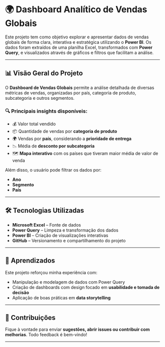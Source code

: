 # 🌍 Dashboard Analítico de Vendas Globais

Este projeto tem como objetivo explorar e apresentar dados de vendas globais de forma clara, interativa e estratégica utilizando o **Power BI**.
Os dados foram extraídos de uma planilha Excel, transformados com **Power Query**, e visualizados através de gráficos e filtros que facilitam a análise.

---

## 📊 Visão Geral do Projeto

O **Dashboard de Vendas Globais** permite a análise detalhada de diversas métricas de vendas, organizadas por país, categoria de produto, subcategoria e outros segmentos.

### 🔍 Principais insights disponíveis:
- 💰 Valor total vendido
- 📦 Quantidade de vendas por **categoria de produto**
- 🌍 Vendas por **país**, considerando a **prioridade de entrega**
- 📉 Média de **desconto por subcategoria**
- 🗺️ **Mapa interativo** com os países que tiveram maior média de valor de venda

Além disso, o usuário pode filtrar os dados por:
- **Ano**
- **Segmento**
- **País**

---

## 🛠️ Tecnologias Utilizadas

- **Microsoft Excel** – Fonte de dados  
- **Power Query** – Limpeza e transformação dos dados  
- **Power BI** – Criação de visualizações interativas  
- **GitHub** – Versionamento e compartilhamento do projeto

---

## 🧠 Aprendizados

Este projeto reforçou minha experiência com:
- Manipulação e modelagem de dados com Power Query  
- Criação de dashboards com design focado em **usabilidade e tomada de decisão**
- Aplicação de boas práticas em **data storytelling**

---

## 🤝 Contribuições

Fique à vontade para enviar **sugestões, abrir issues ou contribuir com melhorias**. Todo feedback é bem-vindo!

---

